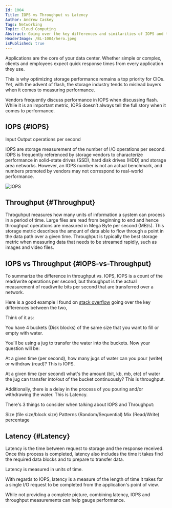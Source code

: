```yaml
---
Id: 1004
Title: IOPS vs Throughput vs Latency 
Author: Andrew Caskey
Tags: Networking
Topic: Cloud Computing
Abstract: Going over the key differences and similarities of IOPS and throughput with examples 
HeaderImage: /BL-1004/hero.jpeg
isPublished: true
---
```


Applications are the core of your data center. Whether simple or complex, clients and employees expect quick response times from every application they use.

This is why optimizing storage performance remains a top priority for CIOs. Yet, with the advent of flash, the storage industry tends to mislead buyers when it comes to measuring performance.

Vendors frequently discuss performance in IOPS when discussing flash. While it is an important metric, IOPS doesn’t always tell the full story when it comes to performance.



## IOPS {#IOPS}

Input Output operations per second

IOPS are storage measurement of the number of I/O operations per second. IOPS is frequently referenced by storage vendors to characterize performance in solid-state drives (SSD), hard disk drives (HDD) and storage area networks. However, an IOPS number is not an actual benchmark, and numbers promoted by vendors may not correspond to real-world performance.

![IOPS](/BL-1004/IOPS.png)



## Throughput {#Throughput}

Throguhput measures how many units of information a system can process in a period of time. Large files are read from beginning to end and hence throughput operations are measured in Mega Byte per second (MB/s). This storage metric describes the amount of data able to flow through a point in the data path over a given time. Throughput is typically the best storage metric when measuring data that needs to be streamed rapidly, such as images and video files.



## IOPS vs Throughput {#IOPS-vs-Throughput}

To summarize the difference in throughput vs. IOPS, IOPS is a count of the read/write operations per second, but throughput is the actual measurement of read/write bits per second that are transferred over a network. 

Here is a good example I found on [stack overflow](https://stackoverflow.com/questions/15759571/iops-versus-throughput) going over the key differences between the two, 

Think of it as:

You have 4 buckets (Disk blocks) of the same size that you want to fill or empty with water.

You'll be using a jug to transfer the water into the buckets. Now your question will be:

At a given time (per second), how many jugs of water can you pour (write) or withdraw (read)? This is IOPS.

At a given time (per second) what's the amount (bit, kb, mb, etc) of water the jug can transfer into/out of the bucket continuously? This is throughput.

Additionally, there is a delay in the process of you pouring and/or withdrawing the water. This is Latency.

There's 3 things to consider when talking about IOPS and Throughput:

Size (file size/block size)
Patterns (Random/Sequential)
Mix (Read/Write) percentage




## Latency {#Latency}
Latency is the time between request to storage and the response received. Once this process is completed, latency also includes the time it takes find the required data blocks and to prepare to transfer data.

Latency is measured in units of time. 

With regards to IOPS, latency is a measure of the length of time it takes for a single I/O request to be completed from the application's point of view.

While not providing a complete picture, combining latency, IOPS and throughput measurements can help gauge performance.
